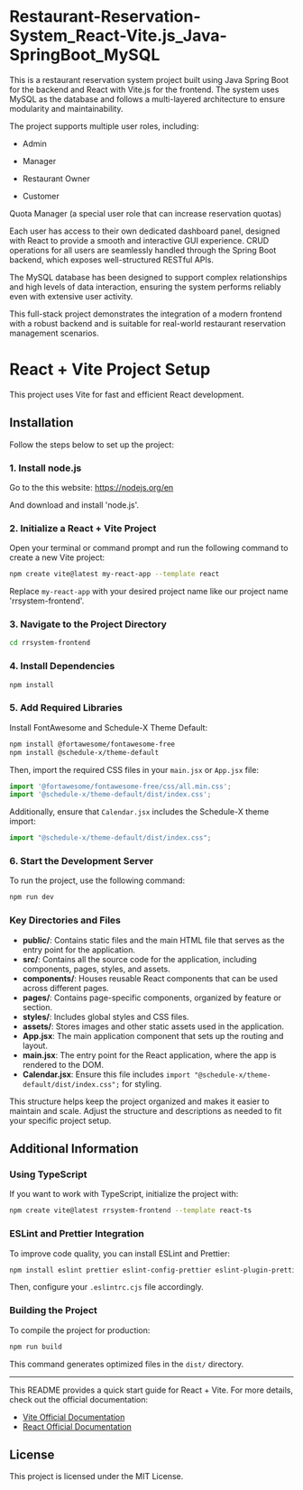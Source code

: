 # Restaurant-Reservation-System_React-Vite.js_Java-SpringBoot_MySQL

This is a restaurant reservation system project built using Java Spring Boot for the backend and React with Vite.js for the frontend. The system uses MySQL as the database and follows a multi-layered architecture to ensure modularity and maintainability.

The project supports multiple user roles, including:

- Admin

- Manager

- Restaurant Owner

- Customer

Quota Manager (a special user role that can increase reservation quotas)

Each user has access to their own dedicated dashboard panel, designed with React to provide a smooth and interactive GUI experience. CRUD operations for all users are seamlessly handled through the Spring Boot backend, which exposes well-structured RESTful APIs.

The MySQL database has been designed to support complex relationships and high levels of data interaction, ensuring the system performs reliably even with extensive user activity.

This full-stack project demonstrates the integration of a modern frontend with a robust backend and is suitable for real-world restaurant reservation management scenarios.
# React + Vite Project Setup

This project uses Vite for fast and efficient React development. 
## Installation

Follow the steps below to set up the project:

### 1. Install node.js

Go to the this website: https://nodejs.org/en

And download and install 'node.js'.

### 2. Initialize a React + Vite Project

Open your terminal or command prompt and run the following command to create a new Vite project:

```sh
npm create vite@latest my-react-app --template react
```

Replace `my-react-app` with your desired project name like our project name 'rrsystem-frontend'.

### 3. Navigate to the Project Directory

```sh
cd rrsystem-frontend
```

### 4. Install Dependencies

```sh
npm install
```

### 5. Add Required Libraries

Install FontAwesome and Schedule-X Theme Default:

```sh
npm install @fortawesome/fontawesome-free
npm install @schedule-x/theme-default
```

Then, import the required CSS files in your `main.jsx` or `App.jsx` file:

```js
import '@fortawesome/fontawesome-free/css/all.min.css';
import '@schedule-x/theme-default/dist/index.css';
```

Additionally, ensure that `Calendar.jsx` includes the Schedule-X theme import:

```js
import "@schedule-x/theme-default/dist/index.css";
```

### 6. Start the Development Server

To run the project, use the following command:

```sh
npm run dev
```

### Key Directories and Files

- **public/**: Contains static files and the main HTML file that serves as the entry point for the application.
- **src/**: Contains all the source code for the application, including components, pages, styles, and assets.
- **components/**: Houses reusable React components that can be used across different pages.
- **pages/**: Contains page-specific components, organized by feature or section.
- **styles/**: Includes global styles and CSS files.
- **assets/**: Stores images and other static assets used in the application.
- **App.jsx**: The main application component that sets up the routing and layout.
- **main.jsx**: The entry point for the React application, where the app is rendered to the DOM.
- **Calendar.jsx**: Ensure this file includes `import "@schedule-x/theme-default/dist/index.css";` for styling.

This structure helps keep the project organized and makes it easier to maintain and scale. Adjust the structure and descriptions as needed to fit your specific project setup.

## Additional Information

### Using TypeScript
If you want to work with TypeScript, initialize the project with:

```sh
npm create vite@latest rrsystem-frontend --template react-ts
```

### ESLint and Prettier Integration
To improve code quality, you can install ESLint and Prettier:

```sh
npm install eslint prettier eslint-config-prettier eslint-plugin-prettier -D
```

Then, configure your `.eslintrc.cjs` file accordingly.

### Building the Project
To compile the project for production:

```sh
npm run build
```

This command generates optimized files in the `dist/` directory.

---
This README provides a quick start guide for React + Vite. For more details, check out the official documentation:

- [Vite Official Documentation](https://vitejs.dev/)
- [React Official Documentation](https://react.dev/)

## License

This project is licensed under the MIT License.



